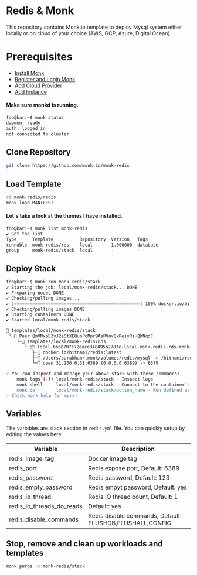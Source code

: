 # Redis & Monk
This repository contains Monk.io template to deploy Mysql system either locally or on cloud of your choice (AWS, GCP, Azure, Digital Ocean).

# Prerequisites
- [Install Monk](https://docs.monk.io/docs/get-monk)
- [Register and Login Monk](https://docs.monk.io/docs/acc-and-auth)
- [Add Cloud Provider](https://docs.monk.io/docs/cloud-provider)
- [Add Instance](https://docs.monk.io/docs/multi-cloud)

#### Make sure monkd is running.
```bash
foo@bar:~$ monk status
daemon: ready
auth: logged in
not connected to cluster
```

## Clone Repository
```bash
git clone https://github.com/monk-io/monk-redis
```

## Load Template
```bash
cd monk-redis/redis
monk load MANIFEST
```


#### Let's take a look at the themes I have installed.
```bash
foo@bar:~$ monk list monk-redis                                                                                                                    
✔ Got the list
Type      Template          Repository  Version   Tags
runnable  monk-redis/rds    local       1.000000  database
group     monk-redis/stack  local       -         -
```
## Deploy Stack
```bash
foo@bar:~$ monk run monk-redis/stack                                                                   
✔ Starting the job: local/monk-redis/stack... DONE
✔ Preparing nodes DONE
✔ Checking/pulling images...
✔ [================================================] 100% docker.io/bitnami/redis:latest QmVNxpEZyJ2eStXEQunPqMpr9AsRVnvQxRejyRiHQhNqdC
✔ Checking/pulling images DONE
✔ Starting containers DONE
✔ Started local/monk-redis/stack

🔩 templates/local/monk-redis/stack
 └─🧊 Peer QmVNxpEZyJ2eStXEQunPqMpr9AsRVnvQxRejyRiHQhNqdC
    └─🔩 templates/local/monk-redis/rds
       └─📦 local-bb68707c72eace348495b2787c-local-monk-redis-rds-monk-rds
          ├─🧩 docker.io/bitnami/redis:latest
          ├─💾 /Users/burakhan/.monk/volumes/redis/mysql -> /bitnami/redis/data
          └─🔌 open 31.206.6.31:6389 (0.0.0.0:6389) -> 6379

💡 You can inspect and manage your above stack with these commands:
	monk logs (-f) local/monk-redis/stack - Inspect logs
	monk shell     local/monk-redis/stack - Connect to the container's shell
	monk do        local/monk-redis/stack/action_name - Run defined action (if exists)
💡 Check monk help for more!
```

## Variables
The variables are stack section in `redis.yml` file. You can quickly setup by editing the values here.

| Variable                     	    | Description                               	|
|------------------------------	    |-------------------------------------------	|
| redis_image_tag          	        | Docker image tag                           	|
| redis_port 	                    | Redis expose port, Default: 6389             	|
| redis_password      	            | Redis password, Default: 123	                |
| redis_empty_password              | Redis empyt password, Default: yes    	    |
| redis_io_thread              	    | Redis IO thread count, Default: 1       	    |
| redis_io_threads_do_reads         | Default: yes                              	|
| redis_disable_commands            | Redis disable commands, Default: FLUSHDB,FLUSHALL,CONFIG |

## 

## Stop, remove and clean up workloads and templates

```bash
monk purge -x monk-redis/stack 
```